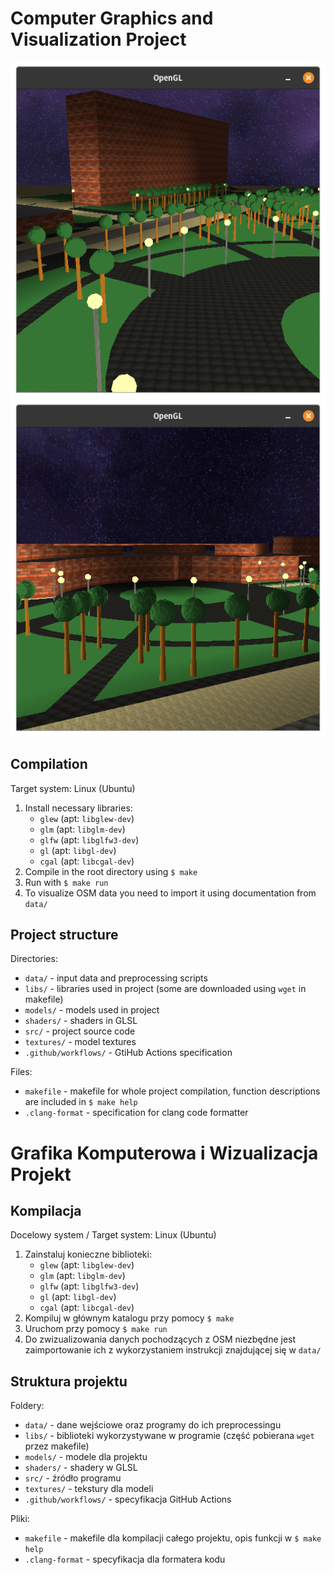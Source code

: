 # Computer Graphics and Visualization Project

![](./Screenshot1.png)
![](./Screenshot2.png)

## Compilation

Target system: Linux (Ubuntu)

1. Install necessary libraries:
   - `glew` (apt: `libglew-dev`)
   - `glm` (apt: `libglm-dev`)
   - `glfw` (apt: `libglfw3-dev`)
   - `gl` (apt: `libgl-dev`)
   - `cgal` (apt: `libcgal-dev`)
2. Compile in the root directory using `$ make`
3. Run with `$ make run`
4. To visualize OSM data you need to import it using documentation from `data/` 

## Project structure

Directories:

- `data/` - input data and preprocessing scripts
- `libs/` - libraries used in project (some are downloaded using `wget` in makefile)
- `models/` - models used in project
- `shaders/` - shaders in GLSL
- `src/` - project source code
- `textures/` - model textures
- `.github/workflows/` - GtiHub Actions specification 

Files:

- `makefile` - makefile for whole project compilation, function descriptions are included in `$ make help`
- `.clang-format` - specification for clang code formatter


# Grafika Komputerowa i Wizualizacja Projekt

## Kompilacja

Docelowy system / Target system: Linux (Ubuntu)

1. Zainstaluj konieczne biblioteki:
   - `glew` (apt: `libglew-dev`)
   - `glm` (apt: `libglm-dev`)
   - `glfw` (apt: `libglfw3-dev`)
   - `gl` (apt: `libgl-dev`)
   - `cgal` (apt: `libcgal-dev`)
2. Kompiluj w głównym katalogu przy pomocy `$ make`
3. Uruchom przy pomocy `$ make run`
4. Do zwizualizowania danych pochodzących z OSM niezbędne jest zaimportowanie ich z wykorzystaniem instrukcji znajdującej się w `data/`

## Struktura projektu

Foldery:

- `data/` - dane wejściowe oraz programy do ich preprocessingu
- `libs/` - biblioteki wykorzystywane w programie (część pobierana `wget` przez makefile)
- `models/` - modele dla projektu
- `shaders/` - shadery w GLSL
- `src/` - źródło programu
- `textures/` - tekstury dla modeli
- `.github/workflows/` - specyfikacja GitHub Actions

Pliki:

- `makefile` - makefile dla kompilacji całego projektu, opis funkcji w `$ make help`
- `.clang-format` - specyfikacja dla formatera kodu
